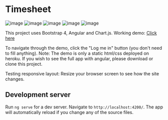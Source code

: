 # Timesheet

![image](https://img.shields.io/badge/author-Clara%20Kaku-ff69b4.svg)
![image](https://img.shields.io/badge/deploy-Heroku-79589F.svg)
![image](https://img.shields.io/badge/Angular%20CLI-6.0.8-red.svg)
![image](https://img.shields.io/badge/Bootstrap-4.1.1-563d7c.svg)
![image](https://img.shields.io/badge/UI-Responsive-blue.svg)

This project uses Bootstrap 4, Angular and Chart.js. 
Working demo:  [Click here](https://apontamento-horas.herokuapp.com/login.html)

To navigate through the demo, click the "Log me in" button (you don't need to fill anything).
Note: The demo is only a static html/css deployed on heroku. If you wish to see the full app with angular, please download or clone this project. 

Testing responsive layout: Resize your browser screen to see how the site changes. 

## Development server

Run `ng serve` for a dev server. Navigate to `http://localhost:4200/`. The app will automatically reload if you change any of the source files.
